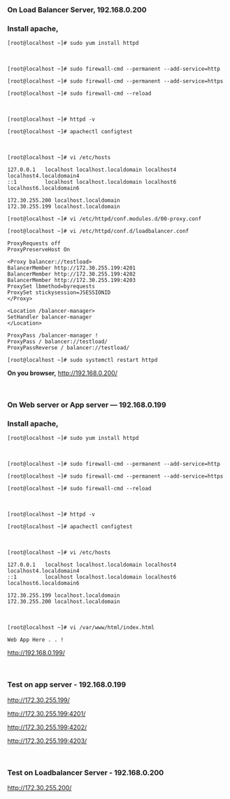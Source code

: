 ### On Load Balancer Server, 192.168.0.200

### Install apache,

`[root@localhost ~]# sudo yum install httpd`

<br>

`[root@localhost ~]# sudo firewall-cmd --permanent --add-service=http`

`[root@localhost ~]# sudo firewall-cmd --permanent --add-service=https`

`[root@localhost ~]# sudo firewall-cmd --reload`

<br>

`[root@localhost ~]# httpd -v`

`[root@localhost ~]# apachectl configtest`

<br>

`[root@localhost ~]# vi /etc/hosts`

    127.0.0.1   localhost localhost.localdomain localhost4 localhost4.localdomain4
    ::1         localhost localhost.localdomain localhost6 localhost6.localdomain6
    
    172.30.255.200 localhost.localdomain
    172.30.255.199 localhost.localdomain

`[root@localhost ~]# vi /etc/httpd/conf.modules.d/00-proxy.conf`

`[root@localhost ~]# vi /etc/httpd/conf.d/loadbalancer.conf`

    ProxyRequests off
    ProxyPreserveHost On
    
    <Proxy balancer://testload>
    BalancerMember http://172.30.255.199:4201
    BalancerMember http://172.30.255.199:4202
    BalancerMember http://172.30.255.199:4203
    ProxySet lbmethod=byrequests
    ProxySet stickysession=JSESSIONID
    </Proxy>
    
    <Location /balancer-manager>
    SetHandler balancer-manager
    </Location>
    
    ProxyPass /balancer-manager !
    ProxyPass / balancer://testload/
    ProxyPassReverse / balancer://testload/

`[root@localhost ~]# sudo systemctl restart httpd`

**On you browser,** http://192.168.0.200/

<br>

### On Web server or App server — 192.168.0.199

### Install apache,

`[root@localhost ~]# sudo yum install httpd`

<br>

`[root@localhost ~]# sudo firewall-cmd --permanent --add-service=http`

`[root@localhost ~]# sudo firewall-cmd --permanent --add-service=https`

`[root@localhost ~]# sudo firewall-cmd --reload`

<br>

`[root@localhost ~]# httpd -v`

`[root@localhost ~]# apachectl configtest`

<br>

`[root@localhost ~]# vi /etc/hosts`

    127.0.0.1   localhost localhost.localdomain localhost4 localhost4.localdomain4
    ::1         localhost localhost.localdomain localhost6 localhost6.localdomain6
    
    172.30.255.199 localhost.localdomain
    172.30.255.200 localhost.localdomain

<br>

`[root@localhost ~]# vi /var/www/html/index.html`

    Web App Here . . !

http://192.168.0.199/

<br>

### Test on app server - 192.168.0.199

http://172.30.255.199/

http://172.30.255.199:4201/

http://172.30.255.199:4202/

http://172.30.255.199:4203/

<br>

### Test on Loadbalancer Server - 192.168.0.200

http://172.30.255.200/

<br>
